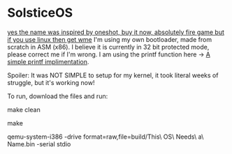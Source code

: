 # SolsticeOS

[yes the name was inspired by oneshot, buy it now, absolutely fire game but if you use linux then get wme](https://store.steampowered.com/app/420530/OneShot/)
I'm using my own bootloader, made from scratch in ASM (x86).
I believe it is currently in 32 bit protected mode, please correct me if I'm wrong.
I am using the printf function here  -> [A simple printf implimentation](https://github.com/mpaland/printf/tree/master).

Spoiler: It was NOT SIMPLE to setup for my kernel, it took literal weeks of struggle, but it's working now!

To run, download the files and run:

  make clean
  
  make
  
  qemu-system-i386 -drive format=raw,file=build/This\ OS\ Needs\ a\ Name.bin -serial stdio

